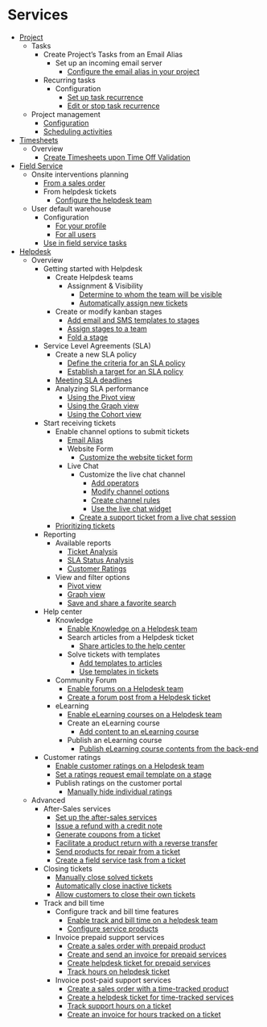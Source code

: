 # Services

  * [Project](services/project.html)
    * Tasks
      * Create Project’s Tasks from an Email Alias
        * Set up an incoming email server
          * [Configure the email alias in your project](services/project/tasks/email_alias.html#configure-the-email-alias-in-your-project)
      * Recurring tasks
        * Configuration
          * [Set up task recurrence](services/project/tasks/recurring_tasks.html#set-up-task-recurrence)
          * [Edit or stop task recurrence](services/project/tasks/recurring_tasks.html#edit-or-stop-task-recurrence)
    * Project management
      * [Configuration](services/project/project_management.html#configuration)
      * [Scheduling activities](services/project/project_management.html#scheduling-activities)
  * [Timesheets](services/timesheets.html)
    * Overview
      * [Create Timesheets upon Time Off Validation](services/timesheets/overview/time_off.html)
  * [Field Service](services/field_service.html)
    * Onsite interventions planning
      * [From a sales order](services/field_service/onsite_interventions.html#from-a-sales-order)
      * From helpdesk tickets
        * [Configure the helpdesk team](services/field_service/onsite_interventions.html#configure-the-helpdesk-team)
    * User default warehouse
      * Configuration
        * [For your profile](services/field_service/default_warehouse.html#for-your-profile)
        * [For all users](services/field_service/default_warehouse.html#for-all-users)
      * [Use in field service tasks](services/field_service/default_warehouse.html#use-in-field-service-tasks)
  * [Helpdesk](services/helpdesk.html)
    * Overview
      * Getting started with Helpdesk
        * Create Helpdesk teams
          * Assignment & Visibility
            * [Determine to whom the team will be visible](services/helpdesk/overview/getting_started.html#determine-to-whom-the-team-will-be-visible)
            * [Automatically assign new tickets](services/helpdesk/overview/getting_started.html#automatically-assign-new-tickets)
        * Create or modify kanban stages
          * [Add email and SMS templates to stages](services/helpdesk/overview/getting_started.html#add-email-and-sms-templates-to-stages)
          * [Assign stages to a team](services/helpdesk/overview/getting_started.html#assign-stages-to-a-team)
          * [Fold a stage](services/helpdesk/overview/getting_started.html#fold-a-stage)
      * Service Level Agreements (SLA)
        * Create a new SLA policy
          * [Define the criteria for an SLA policy](services/helpdesk/overview/sla.html#define-the-criteria-for-an-sla-policy)
          * [Establish a target for an SLA policy](services/helpdesk/overview/sla.html#establish-a-target-for-an-sla-policy)
        * [Meeting SLA deadlines](services/helpdesk/overview/sla.html#meeting-sla-deadlines)
        * Analyzing SLA performance
          * [Using the Pivot view](services/helpdesk/overview/sla.html#using-the-pivot-view)
          * [Using the Graph view](services/helpdesk/overview/sla.html#using-the-graph-view)
          * [Using the Cohort view](services/helpdesk/overview/sla.html#using-the-cohort-view)
      * Start receiving tickets
        * Enable channel options to submit tickets
          * [Email Alias](services/helpdesk/overview/receiving_tickets.html#email-alias)
          * Website Form
            * [Customize the website ticket form](services/helpdesk/overview/receiving_tickets.html#customize-the-website-ticket-form)
          * Live Chat
            * Customize the live chat channel
              * [Add operators](services/helpdesk/overview/receiving_tickets.html#add-operators)
              * [Modify channel options](services/helpdesk/overview/receiving_tickets.html#modify-channel-options)
              * [Create channel rules](services/helpdesk/overview/receiving_tickets.html#create-channel-rules)
              * [Use the live chat widget](services/helpdesk/overview/receiving_tickets.html#use-the-live-chat-widget)
            * [Create a support ticket from a live chat session](services/helpdesk/overview/receiving_tickets.html#create-a-support-ticket-from-a-live-chat-session)
        * [Prioritizing tickets](services/helpdesk/overview/receiving_tickets.html#prioritizing-tickets)
      * Reporting
        * Available reports
          * [Ticket Analysis](services/helpdesk/overview/reports.html#ticket-analysis)
          * [SLA Status Analysis](services/helpdesk/overview/reports.html#sla-status-analysis)
          * [Customer Ratings](services/helpdesk/overview/reports.html#customer-ratings)
        * View and filter options
          * [Pivot view](services/helpdesk/overview/reports.html#pivot-view)
          * [Graph view](services/helpdesk/overview/reports.html#graph-view)
          * [Save and share a favorite search](services/helpdesk/overview/reports.html#save-and-share-a-favorite-search)
      * Help center
        * Knowledge
          * [Enable Knowledge on a Helpdesk team](services/helpdesk/overview/help_center.html#enable-knowledge-on-a-helpdesk-team)
          * Search articles from a Helpdesk ticket
            * [Share articles to the help center](services/helpdesk/overview/help_center.html#share-articles-to-the-help-center)
          * Solve tickets with templates
            * [Add templates to articles](services/helpdesk/overview/help_center.html#add-templates-to-articles)
            * [Use templates in tickets](services/helpdesk/overview/help_center.html#use-templates-in-tickets)
        * Community Forum
          * [Enable forums on a Helpdesk team](services/helpdesk/overview/help_center.html#enable-forums-on-a-helpdesk-team)
          * [Create a forum post from a Helpdesk ticket](services/helpdesk/overview/help_center.html#create-a-forum-post-from-a-helpdesk-ticket)
        * eLearning
          * [Enable eLearning courses on a Helpdesk team](services/helpdesk/overview/help_center.html#enable-elearning-courses-on-a-helpdesk-team)
          * Create an eLearning course
            * [Add content to an eLearning course](services/helpdesk/overview/help_center.html#add-content-to-an-elearning-course)
          * Publish an eLearning course
            * [Publish eLearning course contents from the back-end](services/helpdesk/overview/help_center.html#publish-elearning-course-contents-from-the-back-end)
      * Customer ratings
        * [Enable customer ratings on a Helpdesk team](services/helpdesk/overview/ratings.html#enable-customer-ratings-on-a-helpdesk-team)
        * [Set a ratings request email template on a stage](services/helpdesk/overview/ratings.html#set-a-ratings-request-email-template-on-a-stage)
        * Publish ratings on the customer portal
          * [Manually hide individual ratings](services/helpdesk/overview/ratings.html#manually-hide-individual-ratings)
    * Advanced
      * After-Sales services
        * [Set up the after-sales services](services/helpdesk/advanced/after_sales.html#set-up-the-after-sales-services)
        * [Issue a refund with a credit note](services/helpdesk/advanced/after_sales.html#issue-a-refund-with-a-credit-note)
        * [Generate coupons from a ticket](services/helpdesk/advanced/after_sales.html#generate-coupons-from-a-ticket)
        * [Facilitate a product return with a reverse transfer](services/helpdesk/advanced/after_sales.html#facilitate-a-product-return-with-a-reverse-transfer)
        * [Send products for repair from a ticket](services/helpdesk/advanced/after_sales.html#send-products-for-repair-from-a-ticket)
        * [Create a field service task from a ticket](services/helpdesk/advanced/after_sales.html#create-a-field-service-task-from-a-ticket)
      * Closing tickets
        * [Manually close solved tickets](services/helpdesk/advanced/close_tickets.html#manually-close-solved-tickets)
        * [Automatically close inactive tickets](services/helpdesk/advanced/close_tickets.html#automatically-close-inactive-tickets)
        * [Allow customers to close their own tickets](services/helpdesk/advanced/close_tickets.html#allow-customers-to-close-their-own-tickets)
      * Track and bill time
        * Configure track and bill time features
          * [Enable track and bill time on a helpdesk team](services/helpdesk/advanced/track_and_bill.html#enable-track-and-bill-time-on-a-helpdesk-team)
          * [Configure service products](services/helpdesk/advanced/track_and_bill.html#configure-service-products)
        * Invoice prepaid support services
          * [Create a sales order with prepaid product](services/helpdesk/advanced/track_and_bill.html#create-a-sales-order-with-prepaid-product)
          * [Create and send an invoice for prepaid services](services/helpdesk/advanced/track_and_bill.html#create-and-send-an-invoice-for-prepaid-services)
          * [Create helpdesk ticket for prepaid services](services/helpdesk/advanced/track_and_bill.html#create-helpdesk-ticket-for-prepaid-services)
          * [Track hours on helpdesk ticket](services/helpdesk/advanced/track_and_bill.html#track-hours-on-helpdesk-ticket)
        * Invoice post-paid support services
          * [Create a sales order with a time-tracked product](services/helpdesk/advanced/track_and_bill.html#create-a-sales-order-with-a-time-tracked-product)
          * [Create a helpdesk ticket for time-tracked services](services/helpdesk/advanced/track_and_bill.html#create-a-helpdesk-ticket-for-time-tracked-services)
          * [Track support hours on a ticket](services/helpdesk/advanced/track_and_bill.html#track-support-hours-on-a-ticket)
          * [Create an invoice for hours tracked on a ticket](services/helpdesk/advanced/track_and_bill.html#create-an-invoice-for-hours-tracked-on-a-ticket)


